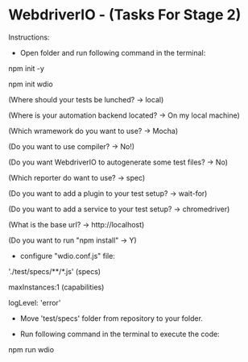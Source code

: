 # WebdriverIO - (Tasks For Stage 2)

Instructions:

- Open folder and run following command in the terminal:

npm init -y

npm init wdio

(Where should your tests be lunched? -> local)

(Where is your automation backend located? -> On my local machine)

(Which wramework do you want to use? -> Mocha)

(Do you want to use compiler? -> No!)

(Do you want WebdriverIO to autogenerate some test files? -> No)

(Which reporter do want to use? -> spec)

(Do you want to add a plugin to your test setup? -> wait-for)

(Do you want to add a service to your test setup? -> chromedriver)

(What is the base url? -> http://localhost)

(Do you want to run "npm install" -> Y)

- configure "wdio.conf.js" file: 

'./test/specs/**/*.js' (specs)

maxInstances:1 (capabilities)

logLevel: 'error'

- Move 'test/specs' folder from repository to your folder.

- Run following command in the terminal to execute the code:

npm run wdio
